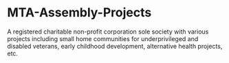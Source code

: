 # MTA-Assembly-Projects
A registered charitable non-profit corporation sole society with various projects including small home communities for underprivileged and disabled veterans, early childhood development, alternative health projects, etc.
